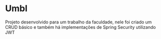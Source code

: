 # Umbl
Projeto desenvolvido para um trabalho da faculdade, nele foi criado um CRUD básico e também há implementações de Spring Security utilizando JWT
